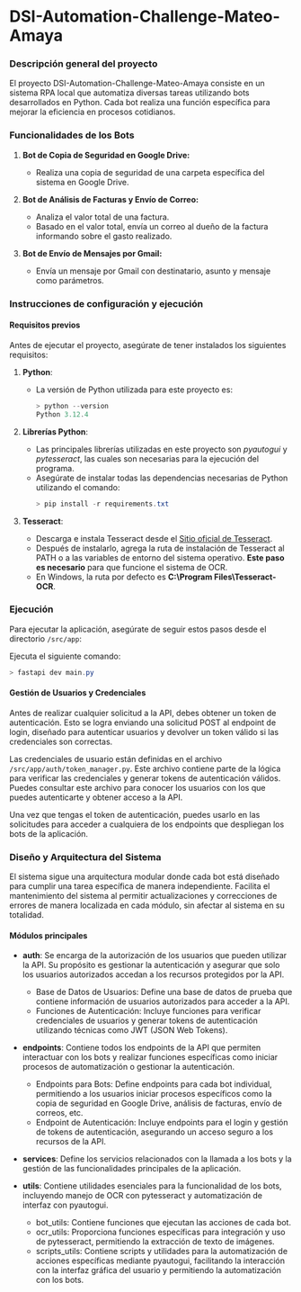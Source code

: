 # DSI-Automation-Challenge-Mateo-Amaya

### Descripción general del proyecto

El proyecto DSI-Automation-Challenge-Mateo-Amaya consiste en un sistema RPA local que automatiza diversas tareas utilizando bots desarrollados en Python. Cada bot realiza una función específica para mejorar la eficiencia en procesos cotidianos.

### Funcionalidades de los Bots

1. **Bot de Copia de Seguridad en Google Drive:**
   - Realiza una copia de seguridad de una carpeta específica del sistema en Google Drive.

2. **Bot de Análisis de Facturas y Envío de Correo:**
   - Analiza el valor total de una factura.
   - Basado en el valor total, envía un correo al dueño de la factura informando sobre el gasto realizado.

3. **Bot de Envío de Mensajes por Gmail:**
   - Envía un mensaje por Gmail con destinatario, asunto y mensaje como parámetros.

### Instrucciones de configuración y ejecución

#### Requisitos previos

Antes de ejecutar el proyecto, asegúrate de tener instalados los siguientes requisitos:

1. **Python**:
   - La versión de Python utilizada para este proyecto es:
     ```powershell
     > python --version
     Python 3.12.4
     ```

2. **Librerías Python**:
   - Las principales librerías utilizadas en este proyecto son *pyautogui* y *pytesseract*, las cuales son necesarias para la ejecución del programa.
   - Asegúrate de instalar todas las dependencias necesarias de Python utilizando el comando:
     ```powershell
     > pip install -r requirements.txt
     ```

3. **Tesseract**:
   - Descarga e instala Tesseract desde el [Sitio oficial de Tesseract](https://github.com/tesseract-ocr/tesseract).
   - Después de instalarlo, agrega la ruta de instalación de Tesseract al PATH o a las variables de entorno del sistema operativo. **Este paso es necesario** para que funcione el sistema de OCR.
   - En Windows, la ruta por defecto es **C:\Program Files\Tesseract-OCR**.

### Ejecución

Para ejecutar la aplicación, asegúrate de seguir estos pasos desde el directorio `/src/app`:

Ejecuta el siguiente comando:

```powershell
> fastapi dev main.py
```

#### Gestión de Usuarios y Credenciales

Antes de realizar cualquier solicitud a la API, debes obtener un token de autenticación. Esto se logra enviando una solicitud POST al endpoint de login, diseñado para autenticar usuarios y devolver un token válido si las credenciales son correctas.

Las credenciales de usuario están definidas en el archivo `/src/app/auth/token_manager.py`. Este archivo contiene parte de la lógica para verificar las credenciales y generar tokens de autenticación válidos. Puedes consultar este archivo para conocer los usuarios con los que puedes autenticarte y obtener acceso a la API.

Una vez que tengas el token de autenticación, puedes usarlo en las solicitudes para acceder a cualquiera de los endpoints que despliegan los bots de la aplicación.

### Diseño y Arquitectura del Sistema

El sistema sigue una arquitectura modular donde cada bot está diseñado para cumplir una tarea específica de manera independiente. Facilita el mantenimiento del sistema al permitir actualizaciones y correcciones de errores de manera localizada en cada módulo, sin afectar al sistema en su totalidad.

#### Módulos principales

- **auth**: Se encarga de la autorización de los usuarios que pueden utilizar la API. Su propósito es gestionar la autenticación y asegurar que solo los usuarios autorizados accedan a los recursos protegidos por la API.

  - Base de Datos de Usuarios: Define una base de datos de prueba que contiene información de usuarios autorizados para acceder a la API.
  - Funciones de Autenticación: Incluye funciones para verificar credenciales de usuarios y generar tokens de autenticación utilizando técnicas como JWT (JSON Web Tokens).

- **endpoints**: Contiene todos los endpoints de la API que permiten interactuar con los bots y realizar funciones específicas como iniciar procesos de automatización o gestionar la autenticación.

  - Endpoints para Bots: Define endpoints para cada bot individual, permitiendo a los usuarios iniciar procesos específicos como la copia de seguridad en Google Drive, análisis de facturas, envío de correos, etc.
  - Endpoint de Autenticación: Incluye endpoints para el login y gestión de tokens de autenticación, asegurando un acceso seguro a los recursos de la API.

- **services**: Define los servicios relacionados con la llamada a los bots y la gestión de las funcionalidades principales de la aplicación.

- **utils**: Contiene utilidades esenciales para la funcionalidad de los bots, incluyendo manejo de OCR con pytesseract y automatización de interfaz con pyautogui.

  - bot_utils: Contiene funciones que ejecutan las acciones de cada bot.
  - ocr_utils: Proporciona funciones específicas para integración y uso de pytesseract, permitiendo la extracción de texto de imágenes.
  - scripts_utils: Contiene scripts y utilidades para la automatización de acciones específicas mediante pyautogui, facilitando la interacción con la interfaz gráfica del usuario y permitiendo la automatización con los bots.